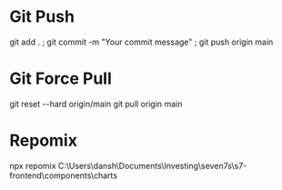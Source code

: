 # Git Push
git add . ; git commit -m "Your commit message" ; git push origin main

# Git Force Pull
git reset --hard origin/main
git pull origin main

# Repomix
npx repomix C:\Users\dansh\Documents\Investing\seven7s\s7-frontend\components\charts